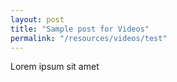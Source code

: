 ```yaml
---
layout: post
title: "Sample post for Videos"
permalink: "/resources/videos/test"
---
```

Lorem ipsum sit amet
